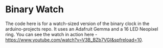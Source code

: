 # Binary Watch

The code here is for a watch-sized version of the binary clock in the arduino-projects repo. It uses an Adafruit Gemma and a 16 LED Neopixel ring. You can see the watch in action here - https://www.youtube.com/watch?v=V3B_BZb7VGI&spfreload=10.
